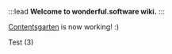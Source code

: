 :::lead
**Welcome to wonderful.software wiki.**
:::

[Contentsgarten](https://github.com/creatorsgarten/contentsgarten) is now working! :)

Test (3)